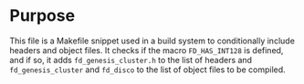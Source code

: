 # Purpose
This file is a Makefile snippet used in a build system to conditionally include headers and object files. It checks if the macro `FD_HAS_INT128` is defined, and if so, it adds `fd_genesis_cluster.h` to the list of headers and `fd_genesis_cluster` and `fd_disco` to the list of object files to be compiled.

